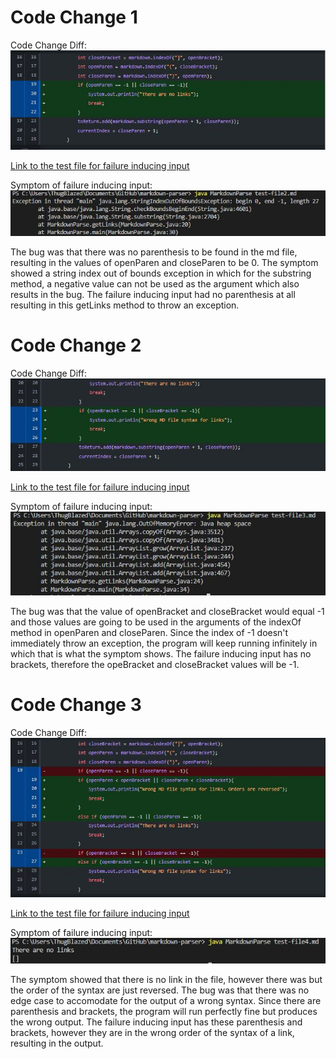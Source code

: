 # Code Change 1

Code Change Diff:
![codechange1](codechange1.JPG)  
  
[Link to the test file for failure inducing input](https://github.com/nbilog/markdown-parser/blob/main/test-file2.md)  
  
Symptom of failure inducing input:
![symptom1](symptom1.JPG)

The bug was that there was no parenthesis to be found in the md file, resulting in the values of openParen and closeParen to be 0. The symptom showed a string index out of bounds exception in which for the substring method, a negative value can not be used as the argument which also results in the bug. The failure inducing input had no parenthesis at all resulting in this getLinks method to throw an exception.

# Code Change 2

Code Change Diff:
![codechange2](codechange2.JPG)  
  
[Link to the test file for failure inducing input](https://github.com/nbilog/markdown-parser/blob/main/test-file3.md)

Symptom of failure inducing input:
![symptom2](symptom2.JPG)

The bug was that the value of openBracket and closeBracket would equal -1 and those values are going to be used in the arguments of the indexOf method in openParen and closeParen. Since the index of -1 doesn't immediately throw an exception, the program will keep running infinitely in which that is what the symptom shows. The failure inducing input has no brackets, therefore the opeBracket and closeBracket values will be -1.

# Code Change 3

Code Change Diff:
![codechange3](codechange3.JPG)  
  
[Link to the test file for failure inducing input](https://github.com/nbilog/markdown-parser/blob/main/test-file4.md)  
  
Symptom of failure inducing input:
![symptom3](symptom3.JPG)

The symptom showed that there is no link in the file, however there was but the order of the syntax are just reversed. The bug was that there was no edge case to accomodate for the output of a wrong syntax. Since there are parenthesis and brackets, the program will run perfectly fine but produces the wrong output. The failure inducing input has these parenthesis and brackets, however they are in the wrong order of the syntax of a link, resulting in the output.